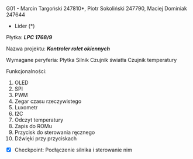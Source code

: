G01 - Marcin Targoński 247810*, Piotr Sokoliński 247790, Maciej Dominiak 247644
 - Lider (*)

Płytka:
***LPC 1768/9***

Nazwa projektu:
***Kontroler rolet okiennych***

Wymagane peryferia:
Płytka
Silnik
Czujnik światła
Czujnik temperatury

Funkcjonalności:
1. OLED
2. SPI
3. PWM
4. Zegar czasu rzeczywistego
5. Luxometr
6. I2C
7. Odczyt temperatury
8. Zapis do ROMu
9. Przycisk do sterowania ręcznego
10. Dźwięki przy przyciskach

- [x] Checkpoint:
Podłączenie silnika i sterowanie nim
